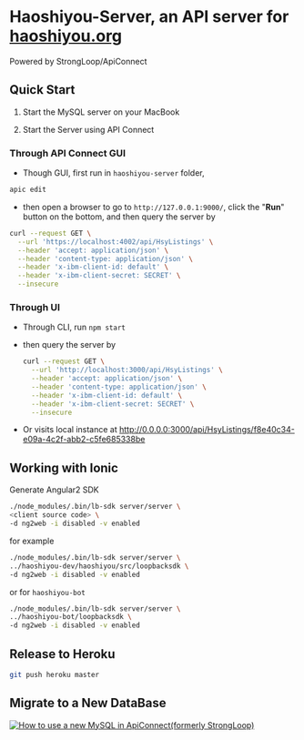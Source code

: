 # Haoshiyou-Server, an API server for [haoshiyou.org](http://haoshiyou.org)

Powered by StrongLoop/ApiConnect

## Quick Start

1. Start the MySQL server on your MacBook

2. Start the Server using API Connect

### Through API Connect GUI
  - Though GUI, first run in `haoshiyou-server` folder, 
  
  ```bash
  apic edit
  ```
 
  - then open a browser to go to `http://127.0.0.1:9000/`, 
  click the "<b>Run</b>" button on the bottom, and
  then query the server by

  ```bash
  curl --request GET \
    --url 'https://localhost:4002/api/HsyListings' \
    --header 'accept: application/json' \
    --header 'content-type: application/json' \
    --header 'x-ibm-client-id: default' \
    --header 'x-ibm-client-secret: SECRET' \
    --insecure
  ```
### Through UI

  - Through CLI, run `npm start` 
  
  - then query the server by

    ```bash
    curl --request GET \
      --url 'http://localhost:3000/api/HsyListings' \
      --header 'accept: application/json' \
      --header 'content-type: application/json' \
      --header 'x-ibm-client-id: default' \
      --header 'x-ibm-client-secret: SECRET' \
      --insecure
    ```

  - Or visits local instance at http://0.0.0.0:3000/api/HsyListings/f8e40c34-e09a-4c2f-abb2-c5fe685338be

## Working with Ionic

  Generate Angular2 SDK

  ```bash
  ./node_modules/.bin/lb-sdk server/server \
  <client source code> \
  -d ng2web -i disabled -v enabled
  ```

  for example

  ```bash
  ./node_modules/.bin/lb-sdk server/server \
  ../haoshiyou-dev/haoshiyou/src/loopbacksdk \
  -d ng2web -i disabled -v enabled
  ```
  
  or for `haoshiyou-bot`

  ```bash
  ./node_modules/.bin/lb-sdk server/server \
  ../haoshiyou-bot/loopbacksdk \
  -d ng2web -i disabled -v enabled
  ```
## Release to Heroku
```bash
git push heroku master
```
## Migrate to a New DataBase
[![How to use a new MySQL in ApiConnect(formerly StrongLoop)](https://j.gifs.com/Wnv8DJ.gif)](https://www.youtube.com/watch?v=I8TvGrmZCGU)
